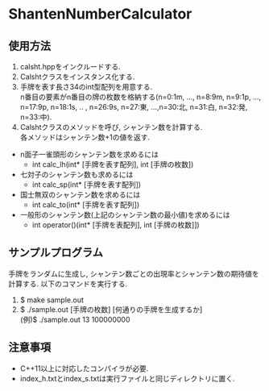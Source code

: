 # ShantenNumberCalculator

## 使用方法
1. calsht.hppをインクルードする.
2. Calshtクラスをインスタンス化する.
3. 手牌を表す長さ34のint型配列を用意する.<br>
n番目の要素がn番目の牌の枚数を格納する(n=0:1m, ..., n=8:9m, n=9:1p, ..., n=17:9p, n=18:1s, .. , n=26:9s, n=27:東, ...,n=30:北, n=31:白, n=32:発, n=33:中).
3. Calshtクラスのメソッドを呼び, シャンテン数を計算する.<br>
各メソッドはシャンテン数+1の値を返す.

  - n面子一雀頭形のシャンテン数を求めるには
    - int calc_lh(int* [手牌を表す配列], int [手牌の枚数])
  - 七対子のシャンテン数も求めるには
    - int calc_sp(int* [手牌を表す配列])
  - 国士無双のシャンテン数を求めるには
    - int calc_to(int* [手牌を表す配列])
  - 一般形のシャンテン数(上記のシャンテン数の最小値)を求めるには
    - int operator()(int* [手牌を表配列], int [手牌の枚数]])

## サンプルプログラム
手牌をランダムに生成し, シャンテン数ごとの出現率とシャンテン数の期待値を計算する. 以下のコマンドを実行する.

1. $ make sample.out
2. $ ./sample.out [手牌の枚数] [何通りの手牌を生成するか]<br>
(例)$ ./sample.out 13 100000000

## 注意事項
- C++11以上に対応したコンパイラが必要.
- index_h.txtとindex_s.txtは実行ファイルと同じディレクトリに置く.
